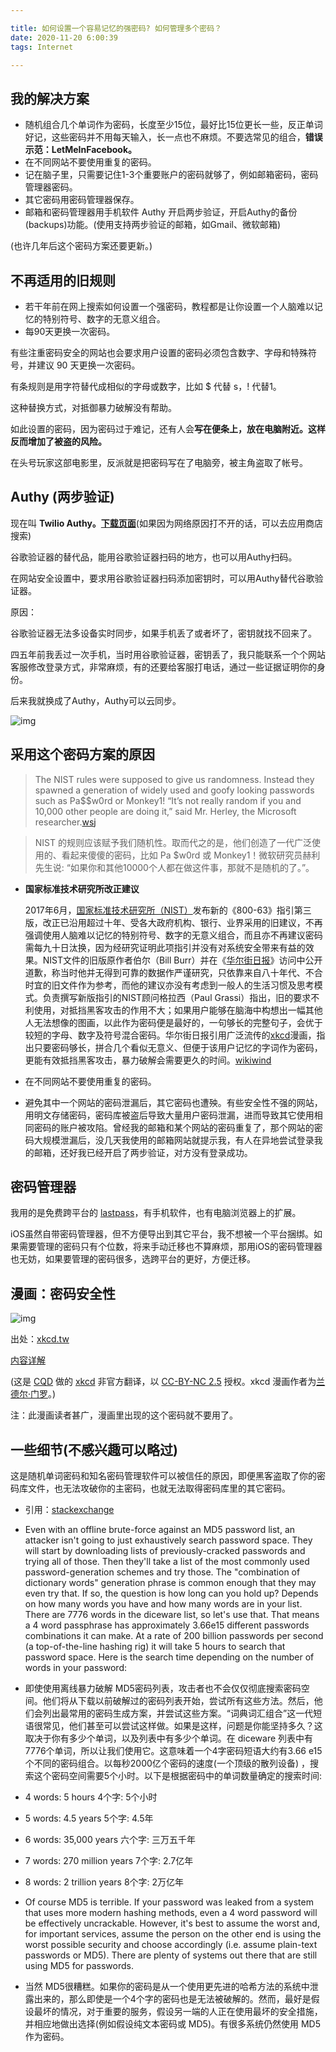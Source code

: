 ```yaml
---

title: 如何设置一个容易记忆的强密码? 如何管理多个密码？
date: 2020-11-20 6:00:39
tags: Internet

---
```

## 我的解决方案

  - 随机组合几个单词作为密码，长度至少15位，最好比15位更长一些，反正单词好记，这些密码并不用每天输入，长一点也不麻烦。不要选常见的组合，**错误示范：LetMeInFacebook。**
  - 在不同网站不要使用重复的密码。
  - 记在脑子里，只需要记住1-3个重要账户的密码就够了，例如邮箱密码，密码管理器密码。
  - 其它密码用密码管理器保存。
  - 邮箱和密码管理器用手机软件 Authy 开启两步验证，开启Authy的备份(backups)功能。(使用支持两步验证的邮箱，如Gmail、微软邮箱)

  (也许几年后这个密码方案还要更新。)

## 不再适用的旧规则

  - 若干年前在网上搜索如何设置一个强密码，教程都是让你设置一个人脑难以记忆的特别符号、数字的无意义组合。
  - 每90天更换一次密码。

  有些注重密码安全的网站也会要求用户设置的密码必须包含数字、字母和特殊符号，并建议 90 天更换一次密码。

  有条规则是用字符替代成相似的字母或数字，比如 $ 代替 s，! 代替1。

  这种替换方式，对抵御暴力破解没有帮助。

  如此设置的密码，因为密码过于难记，还有人会**写在便条上，放在电脑附近。这样反而增加了被盗的风险。**

  在头号玩家这部电影里，反派就是把密码写在了电脑旁，被主角盗取了帐号。

## Authy (两步验证)

现在叫 **Twilio Authy。**[**下载页面**](https://authy.com/download/)(如果因为网络原因打不开的话，可以去应用商店搜索)

谷歌验证器的替代品，能用谷歌验证器扫码的地方，也可以用Authy扫码。

在网站安全设置中，要求用谷歌验证器扫码添加密钥时，可以用Authy替代谷歌验证器。

原因：

谷歌验证器无法多设备实时同步，如果手机丢了或者坏了，密钥就找不回来了。

四五年前我丢过一次手机，当时用谷歌验证器，密钥丢了，我只能联系一个个网站客服修改登录方式，非常麻烦，有的还要给客服打电话，通过一些证据证明你的身份。

后来我就换成了Authy，Authy可以云同步。

  ![img](https://res.cloudinary.com/djyqus4uy/image/upload/v1605853418/Blog/authy_s1kw4h.gif)

## 采用这个密码方案的原因

> The NIST rules were supposed to give us randomness. Instead they spawned a generation of widely used and goofy looking passwords such as Pa$$w0rd or Monkey1! “It’s not really random if you and 10,000 other people are doing it,” said Mr. Herley, the Microsoft researcher.[wsj](.https://www.wsj.com/articles/the-man-who-wrote-those-password-rules-has-a-new-tip-n3v-r-m1-d-1502124118)

> NIST 的规则应该赋予我们随机性。取而代之的是，他们创造了一代广泛使用的、看起来傻傻的密码，比如 Pa $w0rd 或 Monkey1！微软研究员赫利先生说: “如果你和其他10000个人都在做这件事，那就不是随机的了。”。

  - **国家标准技术研究所改正建议**

    2017年6月，[国家标准技术研究所（NIST）](https://www.wikiwand.com/zh-sg/國家標準技術研究所)发布新的《800-63》指引第三版，改正已沿用超过十年、受各大政府机构、银行、业界采用的旧建议，不再强调使用人脑难以记忆的特别符号、数字的无意义组合，而且亦不再建议密码需每九十日汰换，因为经研究证明此项指引并没有对系统安全带来有益的效果。NIST文件的旧版原作者伯尔（Bill Burr）并在《[华尔街日报](https://www.wikiwand.com/zh-sg/華爾街日報)》访问中公开道歉，称当时他并无得到可靠的数据作严谨研究，只依靠来自八十年代、不合时宜的旧文件作为参考，而他的建议亦没有考虑到一般人的生活习惯及思考模式。负责撰写新版指引的NIST顾问格拉西（Paul Grassi）指出，旧的要求不利使用，对抵挡黑客攻击的作用不大；如果用户能够在脑海中构想出一幅其他人无法想像的图画，以此作为密码便是最好的，一句够长的完整句子，会优于较短的字母、数字及符号混合密码。华尔街日报引用广泛流传的[xkcd](https://www.wikiwand.com/zh-sg/Xkcd)漫画，指出只要密码够长，拼合几个看似无意义、但便于该用户记忆的字词作为密码，更能有效抵挡黑客攻击，暴力破解会需要更久的时间。[wikiwind](https://www.wikiwand.com/zh-sg/密码强度)

  - 在不同网站不要使用重复的密码。

  - 避免其中一个网站的密码泄漏后，其它密码也遭殃。有些安全性不强的网站，用明文存储密码，密码库被盗后导致大量用户密码泄漏，进而导致其它使用相同密码的账户被攻陷。曾经我的邮箱和某个网站的密码重复了，那个网站的密码大规模泄漏后，没几天我使用的邮箱网站就提示我，有人在异地尝试登录我的邮箱，还好我已经开启了两步验证，对方没有登录成功。

## 密码管理器

我用的是免费跨平台的 [lastpass](https://www.lastpass.com/)，有手机软件，也有电脑浏览器上的扩展。

iOS虽然自带密码管理器，但不方便导出到其它平台，我不想被一个平台捆绑。如果需要管理的密码只有个位数，将来手动迁移也不算麻烦，那用iOS的密码管理器也无妨，如果要管理的密码很多，选跨平台的更好，方便迁移。

## 漫画：密码安全性

  ![img](https://res.cloudinary.com/djyqus4uy/image/upload/v1605853420/Blog/xkcd_password_q43cez.png)

出处：[xkcd.tw](https://xkcd.tw/936)

[内容详解](https://explainxkcd.com/936)

(这是 [CQD](https://cqd.tw/) 做的 [xkcd](https://xkcd.com/) 非官方翻译，以 [CC-BY-NC 2.5](https://creativecommons.org/licenses/by-nc/2.5/) 授权。xkcd 漫画作者为[兰德尔·门罗](https://zh.wikipedia.org/wiki/兰德尔·门罗)。)

注：此漫画读者甚广，漫画里出现的这个密码就不要用了。

  ## 一些细节(不感兴趣可以略过)

  这是随机单词密码和知名密码管理软件可以被信任的原因，即便黑客盗取了你的密码库文件，也无法攻破你的主密码，也就无法取得密码库里的其它密码。

  - 引用：[stackexchange](https://security.stackexchange.com/a/192591)

  - Even with an offline brute-force against an MD5 password list, an attacker isn't going to just exhaustively search password space. They will start by downloading lists of previously-cracked passwords and trying all of those. Then they'll take a list of the most commonly used password-generation schemes and try those. The "combination of dictionary words" generation phrase is common enough that they may even try that. If so, the question is how long can you hold up? Depends on how many words you have and how many words are in your list. There are 7776 words in the diceware list, so let's use that. That means a 4 word passphrase has approximately 3.66e15 different passwords combinations it can make. At a rate of 200 billion passwords per second (a top-of-the-line hashing rig) it will take 5 hours to search that password space. Here is the search time depending on the number of words in your password:

  - 即使使用离线暴力破解 MD5密码列表，攻击者也不会仅仅彻底搜索密码空间。他们将从下载以前破解过的密码列表开始，尝试所有这些方法。然后，他们会列出最常用的密码生成方案，并尝试这些方案。“词典词汇组合”这一代短语很常见，他们甚至可以尝试这样做。如果是这样，问题是你能坚持多久？这取决于你有多少个单词，以及列表中有多少个单词。在 diceware 列表中有7776个单词，所以让我们使用它。这意味着一个4字密码短语大约有3.66 e15个不同的密码组合。以每秒2000亿个密码的速度(一个顶级的散列设备) ，搜索这个密码空间需要5个小时。以下是根据密码中的单词数量确定的搜索时间:

  - 4 words: 5 hours 4个字: 5个小时
  - 5 words: 4.5 years 5个字: 4.5年
  - 6 words: 35,000 years 六个字: 三万五千年
  - 7 words: 270 million years 7个字: 2.7亿年
  - 8 words: 2 trillion years 8个字: 2万亿年

  - Of course MD5 is terrible. If your password was leaked from a system that uses more modern hashing methods, even a 4 word password will be effectively uncrackable. However, it's best to assume the worst and, for important services, assume the person on the other end is using the worst possible security and choose accordingly (i.e. assume plain-text passwords or MD5). There are plenty of systems out there that are still using MD5 for passwords.

  - 当然 MD5很糟糕。如果你的密码是从一个使用更先进的哈希方法的系统中泄露出来的，那么即使是一个4个字的密码也是无法被破解的。然而，最好是假设最坏的情况，对于重要的服务，假设另一端的人正在使用最坏的安全措施，并相应地做出选择(例如假设纯文本密码或 MD5)。有很多系统仍然使用 MD5作为密码。

